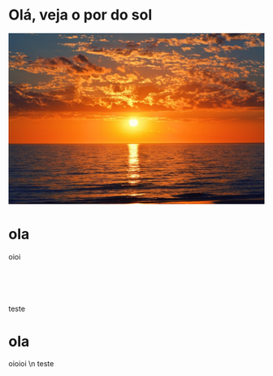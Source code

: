  # Olá, veja o por do sol

![como-se-escreve-por-do-sol](https://github.com/COAB1/repositorio-novo/blob/master/como-se-escreve-por-do-sol.jpg)



# ola

oioi
<br><br><br><br><br><br>
teste


# ola

oioioi \n teste